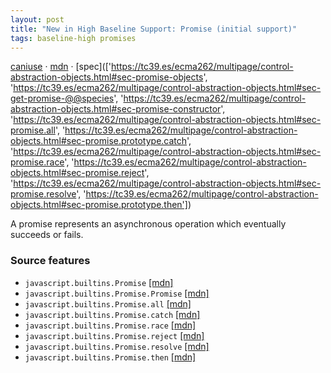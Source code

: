 ```yaml
---
layout: post
title: "New in High Baseline Support: Promise (initial support)"
tags: baseline-high promises
---
```


[caniuse](https://caniuse.com/?search=promise) · [mdn](https://developer.mozilla.org/en-US/search?q=Promise (initial support)) · [spec](['https://tc39.es/ecma262/multipage/control-abstraction-objects.html#sec-promise-objects', 'https://tc39.es/ecma262/multipage/control-abstraction-objects.html#sec-get-promise-@@species', 'https://tc39.es/ecma262/multipage/control-abstraction-objects.html#sec-promise-constructor', 'https://tc39.es/ecma262/multipage/control-abstraction-objects.html#sec-promise.all', 'https://tc39.es/ecma262/multipage/control-abstraction-objects.html#sec-promise.prototype.catch', 'https://tc39.es/ecma262/multipage/control-abstraction-objects.html#sec-promise.race', 'https://tc39.es/ecma262/multipage/control-abstraction-objects.html#sec-promise.reject', 'https://tc39.es/ecma262/multipage/control-abstraction-objects.html#sec-promise.resolve', 'https://tc39.es/ecma262/multipage/control-abstraction-objects.html#sec-promise.prototype.then'])

A promise represents an asynchronous operation which eventually succeeds or fails.

### Source features

- ``javascript.builtins.Promise`` [[mdn]](https://developer.mozilla.org/en-US/search?q=javascript.builtins.Promise)
- ``javascript.builtins.Promise.Promise`` [[mdn]](https://developer.mozilla.org/en-US/search?q=javascript.builtins.Promise.Promise)
- ``javascript.builtins.Promise.all`` [[mdn]](https://developer.mozilla.org/en-US/search?q=javascript.builtins.Promise.all)
- ``javascript.builtins.Promise.catch`` [[mdn]](https://developer.mozilla.org/en-US/search?q=javascript.builtins.Promise.catch)
- ``javascript.builtins.Promise.race`` [[mdn]](https://developer.mozilla.org/en-US/search?q=javascript.builtins.Promise.race)
- ``javascript.builtins.Promise.reject`` [[mdn]](https://developer.mozilla.org/en-US/search?q=javascript.builtins.Promise.reject)
- ``javascript.builtins.Promise.resolve`` [[mdn]](https://developer.mozilla.org/en-US/search?q=javascript.builtins.Promise.resolve)
- ``javascript.builtins.Promise.then`` [[mdn]](https://developer.mozilla.org/en-US/search?q=javascript.builtins.Promise.then)
